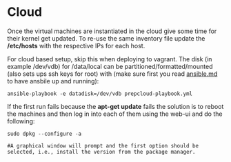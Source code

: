 # Cloud

Once the virtual machines are instantiated in the cloud give some time for their kernel get updated. To re-use the same inventory file update the **/etc/hosts** with the respective IPs for each host.

For cloud based setup, skip this when deploying to vagrant. The disk (in example /dev/vdb) for /data/local can be partitioned/formatted/mounted (also sets ups ssh keys for root) with (make sure first you read [ansible.md](ansible.md) to have ansbile up and running):
```
ansible-playbook -e datadisk=/dev/vdb prepcloud-playbook.yml
```

If the first run fails because the **apt-get update** fails the solution is to reboot the machines and then log in into each of them using the web-ui and do the following:
```
sudo dpkg --configure -a

#A graphical window will prompt and the first option should be selected, i.e., install the version from the package manager.
```
